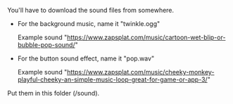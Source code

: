 You'll have to download the sound files from somewhere.

* For the background music, name it "twinkle.ogg"

   Example sound  "https://www.zapsplat.com/music/cartoon-wet-blip-or-bubble-pop-sound/"
* For the button sound effect, name it "pop.wav"

   Example sound "https://www.zapsplat.com/music/cheeky-monkey-playful-cheeky-an-simple-music-loop-great-for-game-or-app-3/"

Put them in this folder (/sound).